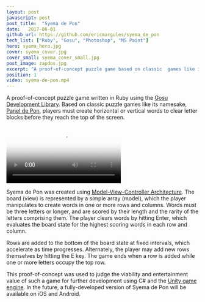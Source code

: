 ```yaml
---
layout: post
javascript: post
post_title:  "Syema de Pon"
date:   2017-06-01
github_url: https://github.com/ericmargules/syema_de_pon
tech_list: ["Ruby", "Gosu", "Photoshop", "MS Paint"]
hero: syema_hero.jpg
cover: syema_cover.jpg
cover_small: syema_cover_small.jpg
post_image: zapdos.jpg
excerpt: "A proof-of-concept puzzle game based on classic  games like its namesake, Panel de Pon. Players must create horizontal or vertical words to clear letter blocks before they reach the top of the screen."
position: 1
video: syema-de-pon.mp4
---
```


A proof-of-concept puzzle game written in Ruby using the [Gosu Development Library](https://www.libgosu.org/). Based on classic puzzle games like its namesake, [Panel de Pon](https://www.youtube.com/watch?v=kpr9H_Zzhz8), players must create horizontal or vertical words to clear letter blocks before they reach the top of the screen.

<video class="post_video" poster="{{ site.url }}/images/{{ page.hero }}" controls>
	<source src="{{ site.url }}/videos/{{ page.video }}" type="video/mp4">
	Your browser does not support the video tag.
</video>

Syema de Pon was created using [Model-View-Controller Architecture](https://en.wikipedia.org/wiki/Model%E2%80%93view%E2%80%93controller). The board (view) is represented by a simple array (model), which the player manipulates to create words in one or more rows and columns. Words must be three letters or longer, and are scored by their length and the rarity of the letters comprising them. The player clears words by hitting Enter, which evaluates the board state for the highest scoring words in each row and column. 

Rows are added to the bottom of the board state at fixed intervals, which accelerate as time progresses. Alternately, the player may add new rows themselves by hitting the E key. The game ends when a row is added while one or more letters occupy the top row.

This proof-of-concept was used to judge the viability and entertainment value of such a game for further development using C# and the [Unity game engine](https://unity3d.com/). In the future, a fully-developed version of Syema de Pon will be available on iOS and Android.